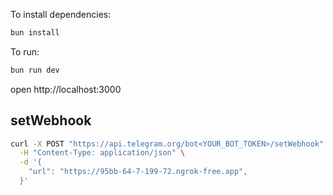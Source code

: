 To install dependencies:
```sh
bun install
```

To run:
```sh
bun run dev
```

open http://localhost:3000

## setWebhook

```bash
curl -X POST "https://api.telegram.org/bot<YOUR_BOT_TOKEN>/setWebhook" \
  -H "Content-Type: application/json" \
  -d '{
    "url": "https://95bb-64-7-199-72.ngrok-free.app",
  }'
```
